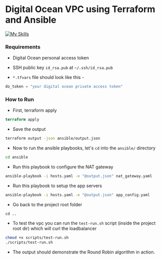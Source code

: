 # Digital Ocean VPC using Terraform and Ansible
[![My Skills](https://skillicons.dev/icons?i=ansible)](https://skillicons.dev)

### Requirements

- Digital Ocean personal access token

- SSH public key `id_rsa.pub` at `~/.ssh/id_rsa.pub`

- `*.tfvars` file should look like this -
```terraform
do_token = "your digital ocean private access token"
```

### How to Run

- First, terraform apply
```terraform
terraform apply
```
- Save the output
```bash
terraform output -json ansible/output.json
```
- Now to run the ansible playbooks, let's `cd` into the `ansible/` directory
```bash
cd ansible
```
 - Run this playbook to configure the NAT gateway
```bash
ansible-playbook -i hosts.yaml -e "@output.json" nat_gateway.yaml
```
- Run this playbook to setup the app servers
```bash
ansible-playbook -i hosts.yaml -e "@output.json" app_config.yaml
```

- Go back to the project root folder
```
cd ..
```
- To test the vpc you can run the `test-run.sh` script (inside the project root dir) which will curl the loadbalancer
```bash
chmod +x scripts/test-run.sh
./scripts/test-run.sh
```
- The output should demonstrate the Round Robin algorithm in action.
